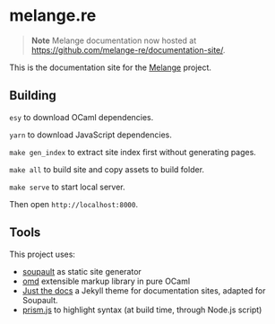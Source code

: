 # melange.re

> **Note**
> Melange documentation now hosted at https://github.com/melange-re/documentation-site/.

This is the documentation site for the [Melange](https://github.com/melange-re/melange) project.

## Building

`esy` to download OCaml dependencies.

`yarn` to download JavaScript dependencies.

`make gen_index` to extract site index first without generating pages.

`make all` to build site and copy assets to build folder.

`make serve` to start local server.

Then open `http://localhost:8000`.

## Tools

This project uses:
- [soupault](https://soupault.app) as static site generator
- [omd](https://github.com/ocaml/omd) extensible markup library in pure OCaml
- [Just the docs](https://pmarsceill.github.io/just-the-docs/) a Jekyll theme for documentation sites, adapted for Soupault.
- [prism.js](https://prismjs.com/) to highlight syntax (at build time, through Node.js script)
